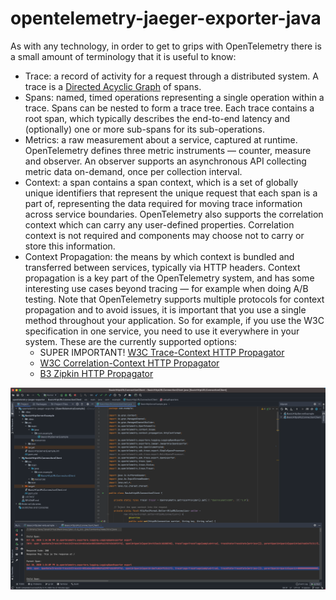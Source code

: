 # opentelemetry-jaeger-exporter-java

As with any technology, in order to get to grips with OpenTelemetry there is a small amount of terminology that it is useful to know:

* Trace: a record of activity for a request through a distributed system. A trace is a [Directed Acyclic Graph](https://en.wikipedia.org/wiki/Directed_acyclic_graph%5C) of spans.
* Spans: named, timed operations representing a single operation within a trace. Spans can be nested to form a trace tree. Each trace contains a root span, which typically describes the end-to-end latency and (optionally) one or more sub-spans for its sub-operations.
* Metrics: a raw measurement about a service, captured at runtime. OpenTelemetry defines three metric instruments — counter, measure and observer. An observer supports an asynchronous API collecting metric data on-demand, once per collection interval.
* Context: a span contains a span context, which is a set of globally unique identifiers that represent the unique request that each span is a part of, representing the data required for moving trace information across service boundaries. OpenTelemetry also supports the correlation context which can carry any user-defined properties. Correlation context is not required and components may choose not to carry or store this information.
* Context Propagation: the means by which context is bundled and transferred between services, typically via HTTP headers. Context propagation is a key part of the OpenTelemetry system, and has some interesting use cases beyond tracing — for example when doing A/B testing. Note that OpenTelemetry supports multiple protocols for context propagation and to avoid issues, it is important that you use a single method throughout your application. So for example, if you use the W3C specification in one service, you need to use it everywhere in your system. These are the currently supported options:
  * SUPER IMPORTANT! [W3C Trace-Context HTTP Propagator](https://w3c.github.io/trace-context/)
  * [W3C Correlation-Context HTTP Propagator](https://w3c.github.io/correlation-context/)
  * [B3 Zipkin HTTP Propagator](https://github.com/openzipkin/b3-propagation)


![](https://github.com/andrew-lozoya/opentelemetry-jeager-exporter-java/blob/main/Resources/2020-10-10_13-36-25.png)

